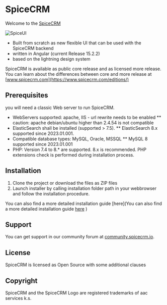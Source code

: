 # SpiceCRM

Welcome to the [SpiceCRM](https://www.spicecrm.com)

![SpiceUI](https://www.spicecrm.com/wp-content/uploads/2020/12/allformfactors-1.png)

* Built from scratch as new flexible UI that can be used with the SpiceCRM backend
* written in Angular (current Release 15.2.2)
* based on the lightning design system

SpiceCRM is available as public core release and as licensed more release. You can learn about the differences between core and more release at [www.spicecrm.com](https://www.spicecrm.com/editions/)

## Prerequisites

you will need a classic Web server to run SpiceCRM.
* WebServers supported: apache, IIS - url rewrite needs to be enabled
** caution: apache debian/ubuntu higher than 2.4.54 is not compatible
* ElasticSearch shall be installed (supported > 7.5). 
** ElasticSearch 8.x supported since 2023.01.001.
* Compatible database types: MySQL, Oracle, MSSQL
** MySQL 8 supported since 2023.01.001
* PHP: Version 7.4 to 8.* are supported. 8.x is recommended. PHP extensions check is performed during installation process.

## Installation

1. Clone the project or download the files as ZIP files
2. Launch installer by calling installation folder path in your webbrowser and follow the installation procedure.

You can also find a more detailed installation guide [here](You can also find a more detailed installation guide [here](https://www.spicecrm.com/wp-content/uploads/2022/11/SpiceCRM-Installation-Guide_202301001.pdf)
)

## Support

You can get support in our community forum at [community.spicecrm.io](https://community.spicecrm.io).

## License

SpiceCRM is licensed as Open Source with some additional clauses

## Copyright

SpiceCRM and the SpiceCRM Logo are registered trademarks of aac services k.s.
